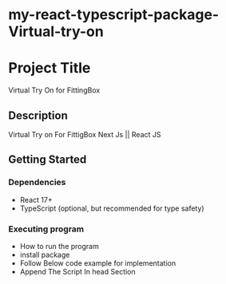 # my-react-typescript-package-Virtual-try-on

# Project Title

Virtual Try On for FittingBox 

## Description

Virtual Try on For FittigBox Next Js || React JS

## Getting Started

### Dependencies

* React 17+
* TypeScript (optional, but recommended for type safety)


### Executing program

* How to run the program
* install package
* Follow Below code example for implementation
*  Append The Script In head Section <script type="text/javascript" src='https://vto-advanced-integration-api.fittingbox.com/index.js'/>
* useFitMixWidget should be called globally once 
    ex: For E-commerce 
        In Listing page useFitMixWidget sholud be passed with required API, UseRef created
* For Api Refer https://www.fittingbox.com/en/glasses-virtual-try-on/advanced-website
* Base code Should Be Product SKU or any Unique Value which is added in Fitting Box
* Customize the VirtualTryOn component by adjusting props such as svgWidth, svgHeight, style, isText, and baseCode.

```
import React, { useRef } from 'react';
import VirtualTryOn,{ useFitMixWidget } from 'VirtualTryOn';

const App: React.FC = () => {
  const fitmixInstanceRef = useRef<any>(null);
  const apiKey = 'YOUR_API_KEY';

  useFitMixWidget(apiKey, fitmixInstanceRef, '800px', '600px');

  return (
    <div>
      <h1>Try On Your Favorite Items</h1>
      <VirtualTryOn
        svgWidth={200}
        svgHeight={200}
        style="custom-button-style"
        isText="Click to Try On"
        baseCode="BASE_CODE_HERE"
        fitmixInstanceRef={fitmixInstanceRef}
        virtuaSvgIcon={{ src: '/path/to/your/icon.svg' }}
      />
    </div>
  );
};

export default App; 
```
### How It Works
 * The useFitMixWidget hook initializes the FitMix widget with the provided API key and configuration.
 * The VirtualTryOn component displays an image and text, triggering the virtual try-on when clicked.
 * The handleButtonClick function ensures that the widget starts with the appropriate frame and displays the iframe.

## Customize Your Component
   Customize the VirtualTryOn component by adjusting props such as svgWidth, svgHeight, style, isText, and baseCode.

### Props
 * VirtualTryOn Component Props
 * svgWidth: The width of the SVG image (in pixels).
 * svgHeight: The height of the SVG image (in pixels).
 * style: The CSS class for the container div.
 * isText: Optional text displayed next to the image.
 * baseCode: The code used to set up the virtual try-on frame.
 * virtuaSvgIcon: The SVG icon for the virtual try-on button. Can be an object with a src property or a string URL.
 * fitmixInstanceRef: A React ref used to access the FitMix widget instance.

## Authors

Akhilesh.R
[@Akhil007r](https://github.com/Akhil007r)

## Version History

* 0.1
    * Initial Release



## Acknowledgments

Inspiration, code snippets, etc.

* extension of Virtual Try On for React and Next.js
